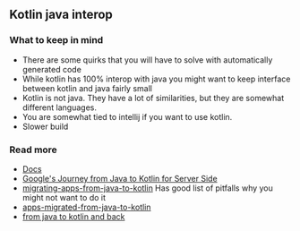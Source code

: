 ## Kotlin java interop


### What to keep in mind
- There are some quirks that you will have to solve with automatically generated code
- While kotlin has 100% interop with java you might want to keep interface between kotlin and java fairly small 
- Kotlin is not java. They have a lot of similarities, but they are somewhat different languages.
- You are somewhat tied to intellij if you want to use kotlin.
- Slower build

### Read more
- [Docs](https://kotlinlang.org/docs/java-interop.html)
- [Google's Journey from Java to Kotlin for Server Side](https://www.youtube.com/watch?v=o14wGByBRAQ)
- [migrating-apps-from-java-to-kotlin](https://www.krasamo.com/migrating-apps-from-java-to-kotlin/) Has good list of pitfalls why you might not want to do it
- [apps-migrated-from-java-to-kotlin](https://appinventiv.com/blog/apps-migrated-from-java-to-kotlin/)
- [from java to kotlin and back](https://blog.allegro.tech/2018/05/From-Java-to-Kotlin-and-Back-Again.html)

